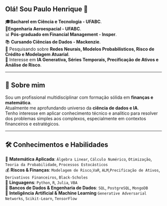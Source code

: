 ## Olá! Sou Paulo Henrique 👋  
🎓**Bacharel em Ciência e Tecnologia - UFABC**.  
🚀**Engenharia Aeroespacial - UFABC**.  
📊 **Pós-graduado em Financial Management - Insper**.  
📚 **Cursando Ciências de Dados - Mackenzie**.  
💭 Pesquisando sobre **Redes Neurais, Modelos Probabilísticos, Risco de Crédito e Modelagem Atuarial**.  
🎯 Interesse em **IA Generativa, Séries Temporais, Precificação de Ativos e Análise de Risco**. 

---
## 📌 **Sobre mim**
Sou um profissional multidisciplinar com formação sólida em **finanças e matemática**.  
Atualmente me aprofundando universo da **ciência de dados e IA**.   
Tenho interesse em aplicar conhecimento técnico e analítico para resolver dos problemas simples aos complexos, especialmente em contextos financeiros e estratégicos.  

---

## 🛠️ **Conhecimentos e Habilidades**

🧮 **Matemática Aplicada**: `Álgebra Linear`, `Cálculo Numérico`, `Otimização`, `Teoria da Probabilidade`, `Processos Estocásticos`  
💰 **Riscos & Finanças**: `Modelagem de Risco`,`VaR`, `ALM`,`Precificação de Ativos`, `Derivativos Financeiros`, `Black-Scholes`  
🐍 **Linguagens**: `Python`, `R`, `Julia`, `VBA`    
💾 **Bancos de Dados & Engenharia de Dados**: `SQL`, `PostgreSQL`, `MongoDB`   
🧠 **Inteligência Artificial & Machine Learning** `Generative Adversarial Networks`, `Scikit-Learn`, `TensorFlow`

